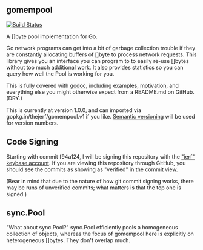 gomempool
---------

[![Build Status](https://travis-ci.org/thejerf/gomempool.png?branch=master)](https://travis-ci.org/thejerf/gomempool)

A []byte pool implementation for Go.

Go network programs can get into a bit of garbage collection trouble if
they are constantly allocating buffers of []byte to process network
requests. This library gives you an interface you can program to to
easily re-use []bytes without too much additional work. It also
provides statistics so you can query how well the Pool is working for you.

This is fully covered with [godoc](http://godoc.org/github.com/thejerf/gomempool),
including examples, motivation, and everything else you might otherwise
expect from a README.md on GitHub. (DRY.)

This is currently at version 1.0.0, and can imported via
gopkg.in/thejerf/gomempool.v1 if you like. [Semantic
versioning](http://semver.org/spec/v2.0.0.html) will be used for
version numbers.

Code Signing
------------

Starting with commit f94a124, I will be signing this repository
with the ["jerf" keybase account](https://keybase.io/jerf). If you are viewing
this repository through GitHub, you should see the commits as showing as
"verified" in the commit view.

(Bear in mind that due to the nature of how git commit signing works, there
may be runs of unverified commits; what matters is that the top one is
signed.)

sync.Pool
---------

"What about sync.Pool?" sync.Pool efficiently pools a homogeneous collection
of objects, whereas the focus of gomempool here is explicitly on
heterogeneous []bytes. They don't overlap much.
